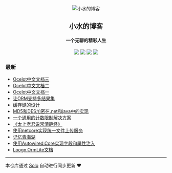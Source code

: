 <p align="center"><img alt="小水的博客" src="https://img.hacpai.com/file/2019/06/WechatIMG5gaitubao64x64-2c7c81e4.jpg"></p><h2 align="center">
小水的博客
</h2>

<h4 align="center">一个无聊的精彩人生</h4>
<p align="center"><a title="小水的博客" target="_blank" href="https://github.com/loogn/solo-blog"><img src="https://img.shields.io/github/last-commit/loogn/solo-blog.svg?style=flat-square&color=FF9900"></a>
<a title="GitHub repo size in bytes" target="_blank" href="https://github.com/loogn/solo-blog"><img src="https://img.shields.io/github/repo-size/loogn/solo-blog.svg?style=flat-square"></a>
<a title="Solo Version" target="_blank" href="https://github.com/b3log/solo/releases"><img src="https://img.shields.io/badge/solo-3.6.2-f1e05a.svg?style=flat-square&color=blueviolet"></a>
<a title="Hits" target="_blank" href="https://github.com/b3log/hits"><img src="https://hits.b3log.org/loogn/solo-blog.svg"></a></p>

### 最新

* [Ocelot中文文档三](https://www.loogn.net/ocelot3)
* [Ocelot中文文档二](https://www.loogn.net/ocelot2)
* [Ocelot中文文档一](https://www.loogn.net/ocelot1)
* [让ORM支持多结果集](https://www.loogn.net/articles/2019/07/01/1561944940892.html)
* [缓存键的设计](https://www.loogn.net/cachekey)
* [MD5和DES加密在.net和java中的实现](https://www.loogn.net/articles/2019/07/01/1561944169447.html)
* [一个通用的计数限制解决方案](https://www.loogn.net/countlimit)
* [《太上老君说常清静经》](https://www.loogn.net/qingjingjing)
* [使用netcore实现统一文件上传服务](https://www.loogn.net/uploadserver)
* [记忆青海湖](https://www.loogn.net/qinghaihu)
* [使用Autowired.Core实现字段和属性注入](https://www.loogn.net/autowired)
* [Loogn.OrmLite文档](https://www.loogn.net/orm)



---

本仓库通过 [Solo](https://github.com/b3log/solo) 自动进行同步更新 ❤️ 